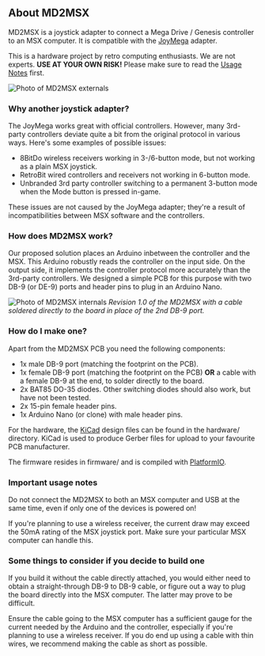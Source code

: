 ## About MD2MSX

MD2MSX is a joystick adapter to connect a Mega Drive / Genesis controller to an MSX computer. It is compatible with the [JoyMega](https://frs.badcoffee.info/hardware/joymega-en.html) adapter.

This is a hardware project by retro computing enthusiasts. We are not experts. **USE AT YOUR OWN RISK!** Please make sure to read the [Usage Notes](#important-usage-notes) first.

![Photo of MD2MSX externals](https://github.com/DigitalSpacemen/MD2MSX/assets/615114/9a9770d4-a4a1-464c-bad5-fd5e394e6db7)

### Why another joystick adapter?

The JoyMega works great with official controllers. However, many 3rd-party controllers deviate quite a bit from the original protocol in various ways. Here's some examples of possible issues:

- 8BitDo wireless receivers working in 3-/6-button mode, but not working as a plain MSX joystick.
- RetroBit wired controllers and receivers not working in 6-button mode.
- Unbranded 3rd party controller switching to a permanent 3-button mode when the Mode button is pressed in-game.

These issues are not caused by the JoyMega adapter; they're a result of incompatibilities between MSX software and the controllers.

### How does MD2MSX work?

Our proposed solution places an Arduino inbetween the controller and the MSX. This Arduino robustly reads the controller on the input side. On the output side, it implements the controller protocol more accurately than the 3rd-party controllers. We designed a simple PCB for this purpose with two DB-9 (or DE-9) ports and header pins to plug in an Arduino Nano.

![Photo of MD2MSX internals](https://github.com/DigitalSpacemen/MD2MSX/assets/615114/11f8d075-2c05-4a96-969a-653f34b694bf)
*Revision 1.0 of the MD2MSX with a cable soldered directly to the board in place of the 2nd DB-9 port.*

### How do I make one?

Apart from the MD2MSX PCB you need the following components:

- 1x male DB-9 port (matching the footprint on the PCB).
- 1x female DB-9 port (matching the footprint on the PCB) **OR** a cable with a female DB-9 at the end, to solder directly to the board.
- 2x BAT85 DO-35 diodes. Other switching diodes should also work, but have not been tested.
- 2x 15-pin female header pins.
- 1x Arduino Nano (or clone) with male header pins.

For the hardware, the [KiCad](https://www.kicad.org/) design files can be found in the hardware/ directory. KiCad is used to produce Gerber files for upload to your favourite PCB manufacturer.

The firmware resides in firmware/ and is compiled with [PlatformIO](https://platformio.org/).

### Important usage notes

Do not connect the MD2MSX to both an MSX computer and USB at the same time, even if only one of the devices is powered on!

If you're planning to use a wireless receiver, the current draw may exceed the 50mA rating of the MSX joystick port. Make sure your particular MSX computer can handle this.

### Some things to consider if you decide to build one

If you build it without the cable directly attached, you would either need to obtain a straight-through DB-9 to DB-9 cable, or figure out a way to plug the board directly into the MSX computer. The latter may prove to be difficult.

Ensure the cable going to the MSX computer has a sufficient gauge for the current needed by the Arduino and the controller, especially if you're planning to use a wireless receiver. If you do end up using a cable with thin wires, we recommend making the cable as short as possible.
